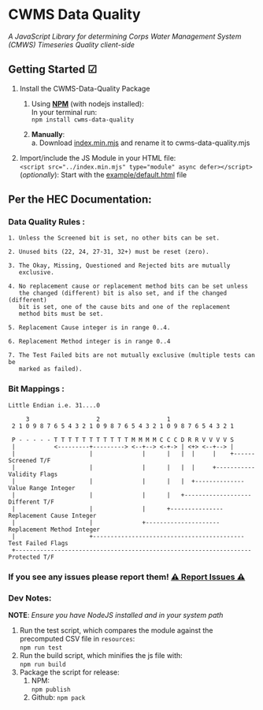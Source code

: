 # CWMS Data Quality
_A JavaScript Library for determining Corps Water Management System (CMWS) Timeseries Quality client-side_


## Getting Started ☑ 
1. Install the CWMS-Data-Quality Package
   1. Using [**NPM**](https://www.npmjs.com/package/cwms-data-quality) (with nodejs installed):  
      In your terminal run:  
        `npm install cwms-data-quality`

   2. **Manually**:  
        a. Download [index.min.mjs](https://github.com/krowvin/CWMS-Data-Quality/blob/master/index.mjs) and rename it to 
        cwms-data-quality.mjs  
2. Import/include the JS Module in your HTML file:  
    ```<script src="../index.min.mjs" type="module" async defer></script>```  
    (_optionally_): Start with the [example/default.html](https://github.com/krowvin/CWMS-Data-Quality/blob/master/example/index.html) file


## Per the HEC Documentation:

### Data Quality Rules :

    1. Unless the Screened bit is set, no other bits can be set.
       
    2. Unused bits (22, 24, 27-31, 32+) must be reset (zero).       

    3. The Okay, Missing, Questioned and Rejected bits are mutually 
       exclusive.

    4. No replacement cause or replacement method bits can be set unless
       the changed (different) bit is also set, and if the changed (different)
       bit is set, one of the cause bits and one of the replacement
       method bits must be set.

    5. Replacement Cause integer is in range 0..4.

    6. Replacement Method integer is in range 0..4

    7. The Test Failed bits are not mutually exclusive (multiple tests can be
       marked as failed).


### Bit Mappings :       
    Little Endian i.e. 31....0

         3                   2                   1                     
     2 1 0 9 8 7 6 5 4 3 2 1 0 9 8 7 6 5 4 3 2 1 0 9 8 7 6 5 4 3 2 1  
  
     P - - - - - T T T T T T T T T T T M M M M C C C D R R V V V V S  
     |           <---------+---------> <--+--> <-+-> | <+> <--+--> |  
     |                     |              |      |   |  |     |    +------Screened T/F  
     |                     |              |      |   |  |     +-----------Validity Flags  
     |                     |              |      |   |  +--------------Value Range Integer  
     |                     |              |      |   +-------------------Different T/F  
     |                     |              |      +---------------Replacement Cause Integer  
     |                     |              +---------------------Replacement Method Integer  
     |                     +-------------------------------------------Test Failed Flags  
     +-------------------------------------------------------------------Protected T/F  


### If you see any issues please report them! [⚠ Report Issues ⚠](https://github.com/krowvin/CWMS-Data-Quality/issues)  

  

### Dev Notes:  
  **NOTE**: _Ensure you have NodeJS installed and in your system path_
1. Run the test script, which compares the module against the precomputed CSV file in `resources`:  
    `npm run test`
2. Run the build script, which minifies the js file with:  
    `npm run build`  
3. Package the script for release:
   1. NPM:  
      `npm publish`
   2. Github:
      `npm pack`